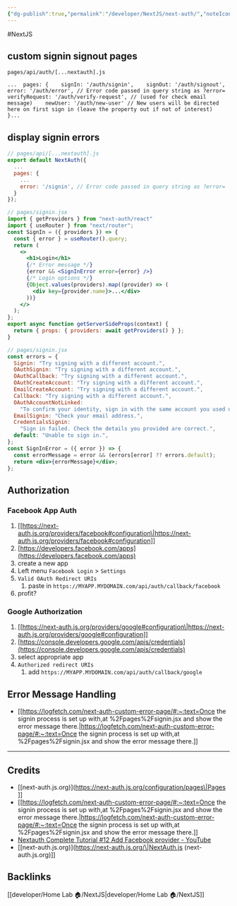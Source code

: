 ```yaml
---
{"dg-publish":true,"permalink":"/developer/NextJS/next-auth/","noteIcon":""}
---
```


#NextJS 

## custom signin signout pages

`pages/api/auth/[...nextauth].js`
```
...  pages: {    signIn: '/auth/signin',    signOut: '/auth/signout',    error: '/auth/error', // Error code passed in query string as ?error=    verifyRequest: '/auth/verify-request', // (used for check email message)    newUser: '/auth/new-user' // New users will be directed here on first sign in (leave the property out if not of interest)  }...
```

## display signin errors
```jsx
// pages/api/[...nextauth].js
export default NextAuth({
  ...
  pages: {
    ...
    error: '/signin', // Error code passed in query string as ?error=
  }
});
```

```jsx
// pages/signin.jsx
import { getProviders } from "next-auth/react"
import { useRouter } from "next/router";
const SignIn = ({ providers }) => {
  const { error } = useRouter().query;
  return (
    <>
      <h1>Login</h1>
      {/* Error message */}
      {error && <SignInError error={error} />}
      {/* Login options */}
      {Object.values(providers).map((provider) => (
        <div key={provider.name}>...</div>
      ))}
    </>
  );
};
export async function getServerSideProps(context) {
  return { props: { providers: await getProviders() } };
}
```

```jsx
// pages/signin.jsx
const errors = {
  Signin: "Try signing with a different account.",
  OAuthSignin: "Try signing with a different account.",
  OAuthCallback: "Try signing with a different account.",
  OAuthCreateAccount: "Try signing with a different account.",
  EmailCreateAccount: "Try signing with a different account.",
  Callback: "Try signing with a different account.",
  OAuthAccountNotLinked:
    "To confirm your identity, sign in with the same account you used originally.",
  EmailSignin: "Check your email address.",
  CredentialsSignin:
    "Sign in failed. Check the details you provided are correct.",
  default: "Unable to sign in.",
};
const SignInError = ({ error }) => {
  const errorMessage = error && (errors[error] ?? errors.default);
  return <div>{errorMessage}</div>;
};
```
## Authorization

### Facebook App Auth
1. [[https://next-auth.js.org/providers/facebook#configuration\|https://next-auth.js.org/providers/facebook#configuration]]
3. [https://developers.facebook.com/apps](https://developers.facebook.com/apps)
4. create a new app
5. Left menu `Facebook Login` > `Settings`
6. `Valid OAuth Redirect URIs`
	1. paste in `https://MYAPP.MYDOMAIN.com/api/auth/callback/facebook`
7. profit?

### Google Authorization
1. [[https://next-auth.js.org/providers/google#configuration\|https://next-auth.js.org/providers/google#configuration]]
2. [https://console.developers.google.com/apis/credentials](https://console.developers.google.com/apis/credentials)
3. select appropriate app
4. `Authorized redirect URIs`
	1. add `https://MYAPP.MYDOMAIN.com/api/auth/callback/google`


## Error Message Handling 
- [[https://logfetch.com/next-auth-custom-error-page/#:~:text=Once the signin process is set up with,at %2Fpages%2Fsignin.jsx and show the error message there.\|https://logfetch.com/next-auth-custom-error-page/#:~:text=Once the signin process is set up with,at %2Fpages%2Fsignin.jsx and show the error message there.]]


--- 
## Credits
- [[next-auth.js.org)](https://next-auth.js.org/configuration/pages\|Pages ]]
- [[https://logfetch.com/next-auth-custom-error-page/#:~:text=Once the signin process is set up with,at %2Fpages%2Fsignin.jsx and show the error message there.\|https://logfetch.com/next-auth-custom-error-page/#:~:text=Once the signin process is set up with,at %2Fpages%2Fsignin.jsx and show the error message there.]]
- [Nextauth Complete Tutorial #12 Add Facebook provider - YouTube](https://www.youtube.com/watch?v=eTpkgNBmrX8&t=198s)
- [[next-auth.js.org)](https://next-auth.js.org/\|NextAuth.js (next-auth.js.org)]]


## Backlinks
[[developer/Home Lab 🏠/NextJS\|developer/Home Lab 🏠/NextJS]]